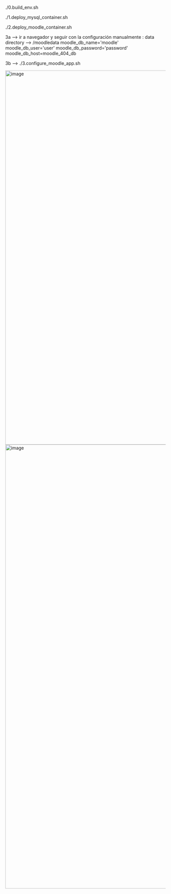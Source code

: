./0.build_env.sh

./1.deploy_mysql_container.sh

./2.deploy_moodle_container.sh


3a --> ir a navegador y seguir con la configuración manualmente :
  data directory --> /moodledata
  moodle_db_name='moodle'
  moodle_db_user='user'
  moodle_db_password='password'
  moodle_db_host=moodle_404_db

3b --> ./3.configure_moodle_app.sh

<img width="1171" alt="image" src="https://github.com/user-attachments/assets/81b45bb6-fe1b-4ee0-9fed-210283a25f90">
<img width="1390" alt="image" src="https://github.com/user-attachments/assets/9470ed56-5a23-4609-9fb0-b3e4c3b8efd6">


